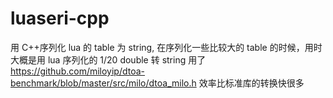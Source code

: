 # luaseri-cpp
用 C++序列化 lua 的 table 为 string, 在序列化一些比较大的 table 的时候，用时大概是用 lua 序列化的 1/20
double 转 string 用了 https://github.com/miloyip/dtoa-benchmark/blob/master/src/milo/dtoa_milo.h
效率比标准库的转换快很多
